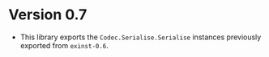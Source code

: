# Version 0.7

* This library exports the `Codec.Serialise.Serialise` instances previously
  exported from `exinst-0.6`.
